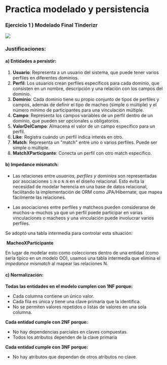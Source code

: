 # Practica modelado y persistencia

### Ejercicio 1 ) Modelado Final Tinderizr

![](D:\Documentos\Practica_DDS\practica_persistencia_y_modelado_de_datos\modelado_persistencia.jpg)

### Justificaciones:

#### a) Entidades a persistir:

1. **Usuario**: Representa a un usuario del sistema, que puede tener varios perfiles en diferentes dominios.
2. **Perfil**: Los usuarios crean perfiles específicos para cada dominio, que consisten en un nombre, descripción y una relación con los campos del dominio.
3. **Dominio**: Cada dominio tiene su propio conjunto de tipos de perfiles y campos, además de definir el tipo de macheo (simple o múltiple) y el número mínimo de participantes para una vinculación múltiple.
4. **Campo**: Representa los campos variables de un perfil dentro de un dominio, que pueden ser opcionales u obligatorios.
5. **ValorDelCampo**: Almacena el valor de un campo específico para un perfil.
6. **Like**: Registra cuándo un perfil indica interés en otro.
7. **Match**: Representa un "match" entre uno o varios perfiles. Puede ser simple o múltiple.
8. **MatchXParticipante**: Conecta un perfil con otro match específico.

#### b) Impedance mismatch:

-  Las relaciones entre *usuarios, perfiles y dominios* son representadas por asociaciones `1:N` o `N:N` en el diseño relacional. Esto evita la necesidad de modelar herencia en una base de datos relacional, facilitando la implementación de ORM como JPA/Hibernate, que mapea fácilmente las relaciones.

- Las asociaciones entre perfiles y matcheos pueden considerarse de muchos-a-muchos ya que un perfil puede participar en varias vinculaciones  o macheos y una vinculación puede involucrar varios perfiles.

Se adoptó una tabla intermedia para controlar esta situación:

​	**MacheoXParticipante**

En lugar de modelar esto como colecciones dentro de una entidad (como sería típico en un modelo OO), usamos una tabla intermedia que elimina el *impedance mismatch* al mapear las relaciones N.

#### c) Normalización:

**Todas las entidades en el modelo cumplen con 1NF porque:**

- Cada columna contiene un único valor.
- Cada fila es única y tiene una clave primaria que la identifica.
- No se permiten valores repetidos o listas de valores en una sola columna.

**Cada entidad cumple con 2NF porque:**

- No hay dependencias parciales en claves compuestas.
- Todos los atributos dependen de la clave primaria

**Cada entidad cumple con 3NF porque:**

- No hay atributos que dependan de otros atributos no clave.
